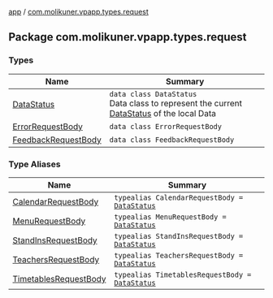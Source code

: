 [app](../index.md) / [com.molikuner.vpapp.types.request](./index.md)

## Package com.molikuner.vpapp.types.request

### Types

| Name | Summary |
|---|---|
| [DataStatus](-data-status/index.md) | `data class DataStatus`<br>Data class to represent the current [DataStatus](-data-status/index.md) of the local Data |
| [ErrorRequestBody](-error-request-body/index.md) | `data class ErrorRequestBody` |
| [FeedbackRequestBody](-feedback-request-body/index.md) | `data class FeedbackRequestBody` |

### Type Aliases

| Name | Summary |
|---|---|
| [CalendarRequestBody](-calendar-request-body.md) | `typealias CalendarRequestBody = `[`DataStatus`](-data-status/index.md) |
| [MenuRequestBody](-menu-request-body.md) | `typealias MenuRequestBody = `[`DataStatus`](-data-status/index.md) |
| [StandInsRequestBody](-stand-ins-request-body.md) | `typealias StandInsRequestBody = `[`DataStatus`](-data-status/index.md) |
| [TeachersRequestBody](-teachers-request-body.md) | `typealias TeachersRequestBody = `[`DataStatus`](-data-status/index.md) |
| [TimetablesRequestBody](-timetables-request-body.md) | `typealias TimetablesRequestBody = `[`DataStatus`](-data-status/index.md) |
